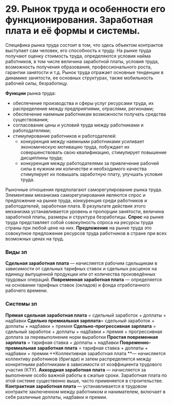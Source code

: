# 29. Рынок труда и особенности его функционирования. Заработная плата и её формы и системы.

Специфика рынка труда состоит в том, что здесь объектом контрактов выступает сам человек, его способность к труду. На рынке труда получают оценку стоимость труда, определяются условия найма работников, в том числе величина заработной платы, условия труда, возможность  получения образования, профессионального роста, гарантии занятости и т.д. Рынок труда отражает основные тенденции в динамике занятости, ее основных  структурах, также  мобильность  рабочей  силы,  безработицу.

**Функции** рынка труда:

* обеспечение производства и сферы услуг ресурсами труда, их распределение между предприятиями, отраслями, регионами;
* обеспечение наемным работникам возможности получать средства существования;
* согласование цены и условий труда между работниками и работодателями;
* стимулирование работников и работодателей:
    * конкуренция между наемными работниками усиливает экономическую мотивацию труда, побуждает их совершенствовать свою квалификацию, стимулирует повышение дисциплины труда;
    * конкуренция между работодателями за привлечение рабочей силы в нужном им количестве и необходимого качества стимулирует их повышать заработную плату, улучшать условия труда.

Рыночные отношения предполагают саморегулирование рынка труда. Элементами механизма саморегулирования являются спрос и предложение на рынке труда, конкуренция среди работников и работодателей, заработная плата. В результате действия этого механизма устанавливается уровень и пропорции занятости, величина заработной платы, размеры и структура безработицы.
**Спрос** на рынке труда представляет собой совокупность спроса на ресурсы труда страны при любой цене на них.
**Предложение** на рынке труда это совокупное предложение ресурсов труда работников в стране при всех возможных ценах на труд.

### Виды зп

**Сдельная заработная плата** — начисляется рабочим сдельщикам в зависимости от сдельных тарифных ставок и сдельных расценок на единицу выпущенной продукции или от количества произведённых трудовых операций.
**Повременная заработная плата** — определяется на основании тарифных ставок (окладов) и фонда отработанного рабочего времени. 

### Cистемы зп

**Прямая сдельная заработная плата** = сдельный заработок + доплаты + надбавки
**Сдельно премиальная зарплата**= сдельный заработок + доплаты + надбавки + премия
**Сдельно-прогрессивная зарплата** = сдельный заработок + доплаты + надбавки + премия + прогрессивная доплата за перевыполнение норм выработки
**Простая повременная зарплата** = тарифная ставка + доплаты + надбавки
**Повременно-премиальная заработная плата** = тарифная ставка + доплаты + надбавки + премии
**Коллективная заработная плата **— начисляется коллективу работников (бригаде) и затем распределяется между конкретными работниками в зависимости от коэффициента трудового участия (КТУ).
**Аккордная заработная плата** — начисляется за выполнение особо важной работы в сжатые сроки. Заработная плата по этой системе существенно выше, часто применяется в строительстве.
**Контрактная заработная плата** — устанавливается в трудовом контракте заключенном между работником и нанимателем, включает в себя различные доплаты, надбавки и премии.